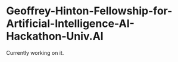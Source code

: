 # Geoffrey-Hinton-Fellowship-for-Artificial-Intelligence-AI-Hackathon-Univ.AI
Currently working on it.

